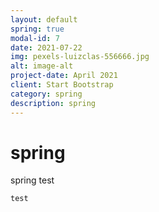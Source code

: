 ```yaml
---
layout: default
spring: true
modal-id: 7
date: 2021-07-22
img: pexels-luizclas-556666.jpg
alt: image-alt
project-date: April 2021
client: Start Bootstrap
category: spring
description: spring
---
```

# spring
spring test
```
test
```